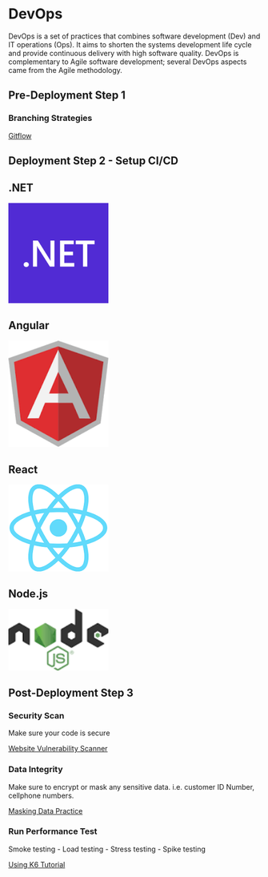 # DevOps

DevOps is a set of practices that combines software development (Dev) and IT operations (Ops). It aims to shorten the systems development life cycle and provide continuous delivery with high software quality. DevOps is complementary to Agile software development; several DevOps aspects came from the Agile methodology.

## Pre-Deployment Step 1

### Branching Strategies

[Gitflow](https://www.atlassian.com/git/tutorials/comparing-workflows/gitflow-workflow)

## Deployment Step 2 - Setup CI/CD

## .NET

[<img src="./Assets/2022-04-17-16-21-35.png" width="200" />](https://github.com/entelect-incubator/DevOps/tree/main/.NET)

## Angular

<img src="./Assets/2022-04-17-16-21-17.png" width="200" />

## React

<img src="./Assets/2022-04-17-16-21-04.png" width="200" />

## Node.js

<img src="./Assets/2022-04-17-16-20-43.png" width="200" />

## Post-Deployment Step 3

### Security Scan

Make sure your code is secure

[Website Vulnerability Scanner](https://pentest-tools.com/website-vulnerability-scanning/website-scanner)

### Data Integrity

Make sure to encrypt or mask any sensitive data. i.e. customer ID Number, cellphone numbers.

[Masking Data Practice](https://www.red-gate.com/hub/product-learning/data-masker/masking-data-practice?utm_source=google&utm_medium=cpc&utm_campaign=sqlprovision&utm_term=data-masking&utm_content=E-GS-DPP-Informational&gclid=Cj0KCQjwmPSSBhCNARIsAH3cYgak4I79JNa17C-kfuwHn2v_VxymmlphftKWzoetBT7o6h_GKW5WwPcaAuzUEALw_wcB&gclsrc=aw.ds)

### Run Performance Test

Smoke testing - Load testing - Stress testing - Spike testing

[Using K6 Tutorial](https://tsh.io/blog/how-to-do-performance-testing-using-k6/)